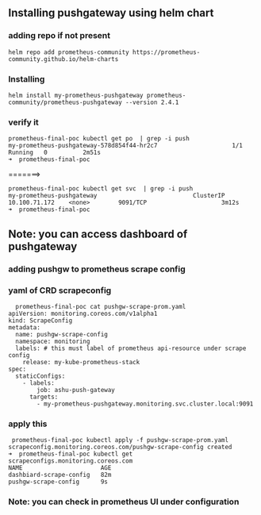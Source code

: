 ## Installing pushgateway using helm chart

### adding repo if not present 
```
helm repo add prometheus-community https://prometheus-community.github.io/helm-charts
```
### Installing 

```
helm install my-prometheus-pushgateway prometheus-community/prometheus-pushgateway --version 2.4.1
```

### verify it 

```
prometheus-final-poc kubectl get po  | grep -i push 
my-prometheus-pushgateway-578d854f44-hr2c7                     1/1     Running   0          2m51s
➜  prometheus-final-poc 

```

=======>

```
prometheus-final-poc kubectl get svc  | grep -i push 
my-prometheus-pushgateway                           ClusterIP   10.100.71.172    <none>        9091/TCP                     3m12s
➜  prometheus-final-poc 
```

## Note: you can access dashboard of pushgateway 

### adding pushgw to prometheus scrape config 

### yaml of CRD scrapeconfig

```
  prometheus-final-poc cat pushgw-scrape-prom.yaml 
apiVersion: monitoring.coreos.com/v1alpha1
kind: ScrapeConfig
metadata:
  name: pushgw-scrape-config 
  namespace: monitoring
  labels: # this must label of prometheus api-resource under scrape config 
    release: my-kube-prometheus-stack
spec:
  staticConfigs:
    - labels:
        job: ashu-push-gateway
      targets:
        - my-prometheus-pushgateway.monitoring.svc.cluster.local:9091
```

### apply this 

```
 prometheus-final-poc kubectl apply -f pushgw-scrape-prom.yaml 
scrapeconfig.monitoring.coreos.com/pushgw-scrape-config created
➜  prometheus-final-poc kubectl get scrapeconfigs.monitoring.coreos.com 
NAME                      AGE
dashbiard-scrape-config   82m
pushgw-scrape-config      9s

```

### Note: you can check in prometheus UI under configuration 
